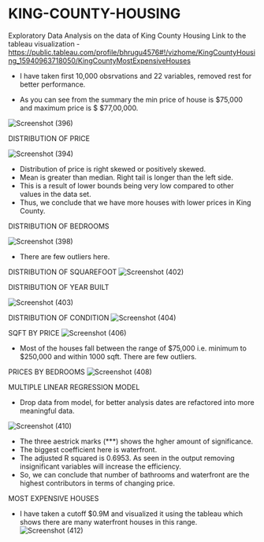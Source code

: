 # KING-COUNTY-HOUSING
Exploratory Data Analysis on the data of King County Housing
Link to the tableau visualization - https://public.tableau.com/profile/bhrugu4576#!/vizhome/KingCountyHousing_15940963718050/KingCountyMostExpensiveHouses

- I have taken first 10,000 obsrvations and 22 variables, removed rest for better performance.

- As you can see from the summary the min price of house is $75,000 and maximum price is $ $77,00,000.


![Screenshot (396)](https://user-images.githubusercontent.com/61165633/86880265-5bc31280-c0a1-11ea-96fc-fdf5976272f0.png)


DISTRIBUTION OF PRICE

![Screenshot (394)](https://user-images.githubusercontent.com/61165633/86878745-7b0c7080-c09e-11ea-8700-ddfd2125ec12.png)

- Distribution of price is right skewed or positively skewed. 
- Mean is greater than median. Right tail is longer than the left side.
- This is a result of lower bounds being very low compared to other values in the data  set.
- Thus, we conclude that we have more houses with lower prices in King County.


 DISTRIBUTION OF BEDROOMS
 
![Screenshot (398)](https://user-images.githubusercontent.com/61165633/86879952-d8a1bc80-c0a0-11ea-84a1-c87cdd8b28cb.png)

- There are few outliers here.

DISTRIBUTION OF SQUAREFOOT
![Screenshot (402)](https://user-images.githubusercontent.com/61165633/86880977-5e723780-c0a2-11ea-8e6f-a9c765a7e7af.png)

DISTRIBUTION OF YEAR BUILT

![Screenshot (403)](https://user-images.githubusercontent.com/61165633/86880986-63cf8200-c0a2-11ea-8998-e9ce42821181.png)

DISTRIBUTION OF CONDITION
![Screenshot (404)](https://user-images.githubusercontent.com/61165633/86880995-67630900-c0a2-11ea-9a26-e8e830d84e50.png)



SQFT BY PRICE
![Screenshot (406)](https://user-images.githubusercontent.com/61165633/86881355-06880080-c0a3-11ea-805b-2cf24eeda0fe.png)
- Most of the houses fall between the range of $75,000 i.e. minimum to $250,000 and within 1000 sqft. There are few outliers.




PRICES BY BEDROOMS
![Screenshot (408)](https://user-images.githubusercontent.com/61165633/86881562-739b9600-c0a3-11ea-9289-5b75fa6e3706.png)



MULTIPLE LINEAR REGRESSION MODEL

- Drop data from model, for better analysis dates are refactored into more meaningful data.

![Screenshot (410)](https://user-images.githubusercontent.com/61165633/86881736-d12fe280-c0a3-11ea-9f1c-db03241f5472.png)
- The three aestrick marks (***) shows the hgher amount of significance.
- The biggest coefficient here is waterfront.
- The adjusted R squared is 0.6953. As seen in the output removing insignificant variables
   will increase the efficiency.
- So, we can conclude that number of bathrooms and waterfront are the highest contributors in terms of changing price.

MOST EXPENSIVE HOUSES
- I have taken a cutoff $0.9M and visualized it using the tableau which shows there are many waterfront houses in this range.
![Screenshot (412)](https://user-images.githubusercontent.com/61165633/86882348-fa9d3e00-c0a4-11ea-8cf2-dc15a1d179fe.png)

